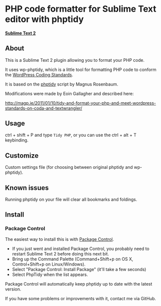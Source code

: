 # PHP code formatter for Sublime Text editor with phptidy
#### [Sublime Text 2](http://www.sublimetext.com/2)

## About
This is a Sublime Text 2 plugin allowing you to format your PHP code. 

It uses wp-phptidy, which is a little tool for formatting PHP code to conform the [WordPress Coding Standards](http://codex.wordpress.org/WordPress_Coding_Standards).

It is based on the [phptidy](http://phptidy.berlios.de/) script by Magnus Rosenbaum.

Modifications were made by Eoin Gallagher and described here:

http://magp.ie/2011/01/10/tidy-and-format-your-php-and-meet-wordpress-standards-on-coda-and-textwrangler/

## Usage
ctrl + shift + P and type `Tidy PHP`, or you can use the ctrl + alt + T keybinding.

## Customize
Custom settings file (for choosing between original phptidy and wp-phptidy).

## Known issues
Running phptidy on your file will clear all bookmarks and foldings.

## Install

### Package Control

The easiest way to install this is with [Package Control](http://wbond.net/sublime\_packages/package\_control).

 * If you just went and installed Package Control, you probably need to restart Sublime Text 2 before doing this next bit.
 * Bring up the Command Palette (Command+Shift+p on OS X, Control+Shift+p on Linux/Windows).
 * Select "Package Control: Install Package" (it'll take a few seconds)
 * Select PhpTidy when the list appears.

Package Control will automatically keep phptidy up to date with the latest version.

If you have some problems or improvements with it, contact me via GitHub.
